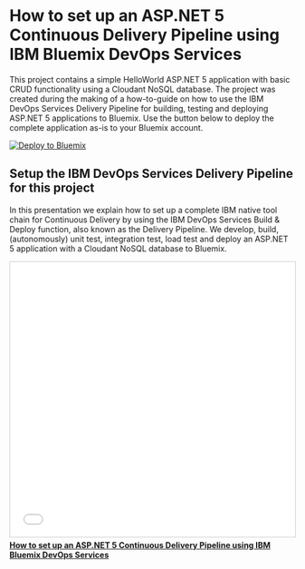 # How to set up an ASP.NET 5 Continuous Delivery Pipeline using IBM Bluemix DevOps Services

This project contains a simple HelloWorld ASP.NET 5 application with basic CRUD functionality using a Cloudant NoSQL database. The project was created during the making of a how-to-guide on how to use the IBM DevOps Services Delivery Pipeline for building, testing and deploying ASP.NET 5 applications to Bluemix. Use the button below to deploy the complete application as-is to your Bluemix account.

[![Deploy to Bluemix](https://bluemix.net/deploy/button.png)](https://bluemix.net/deploy)

## Setup the IBM DevOps Services Delivery Pipeline for this project

In this presentation we explain how to set up a complete IBM native tool chain for Continuous Delivery by using the IBM DevOps Services Build & Deploy function, also known as the Delivery Pipeline. We develop, build, (autonomously) unit test, integration test, load test and deploy an ASP.NET 5 application with a Cloudant NoSQL database to Bluemix.

<iframe src="//www.slideshare.net/slideshow/embed_code/key/NsJZGfThhC7KX5" width="595" height="485" frameborder="0" marginwidth="0" marginheight="0" scrolling="no" style="border:1px solid #CCC; border-width:1px; margin-bottom:5px; max-width: 100%;" allowfullscreen> </iframe> <div style="margin-bottom:5px"> <strong> <a href="//www.slideshare.net/RichardJohansson1/how-to-set-up-an-aspnet-5-continuous-delivery-pipeline-using-ibm-bluemix-devops-services" title="How to set up an ASP.NET 5 Continuous Delivery Pipeline using IBM Bluemix DevOps Services" target="_blank">How to set up an ASP.NET 5 Continuous Delivery Pipeline using IBM Bluemix DevOps Services</a> </div>

